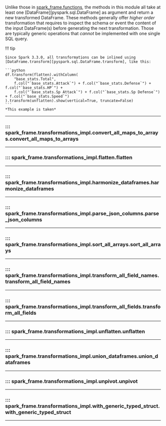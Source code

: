 Unlike those in [spark_frame.functions](#spark_framefunctions), the methods in this module all take at least one
[DataFrame][pyspark.sql.DataFrame] as argument and return a new transformed DataFrame.
These methods generally offer _higher order_ transformation that requires to inspect the schema or event the content
of the input DataFrame(s) before generating the next transformation. Those are typically generic operations 
that _cannot_ be implemented with one single SQL query.

!!! tip

    Since Spark 3.3.0, all transformations can be inlined using 
    [DataFrame.transform][pyspark.sql.DataFrame.transform], like this:

    ```python
    df.transform(flatten).withColumn(
        "base_stats.Total",
        f.col("`base_stats.Attack`") + f.col("`base_stats.Defense`") + f.col("`base_stats.HP`") +
        f.col("`base_stats.Sp Attack`") + f.col("`base_stats.Sp Defense`") + f.col("`base_stats.Speed`")
    ).transform(unflatten).show(vertical=True, truncate=False)
    ```
    *This example is taken*

---

### ::: spark_frame.transformations_impl.convert_all_maps_to_arrays.convert_all_maps_to_arrays
---
### ::: spark_frame.transformations_impl.flatten.flatten
---
### ::: spark_frame.transformations_impl.harmonize_dataframes.harmonize_dataframes
---
### ::: spark_frame.transformations_impl.parse_json_columns.parse_json_columns
---
### ::: spark_frame.transformations_impl.sort_all_arrays.sort_all_arrays
---
### ::: spark_frame.transformations_impl.transform_all_field_names.transform_all_field_names
---
### ::: spark_frame.transformations_impl.transform_all_fields.transform_all_fields
---
### ::: spark_frame.transformations_impl.unflatten.unflatten
---
### ::: spark_frame.transformations_impl.union_dataframes.union_dataframes
---
### ::: spark_frame.transformations_impl.unpivot.unpivot
---
### ::: spark_frame.transformations_impl.with_generic_typed_struct.with_generic_typed_struct
---
